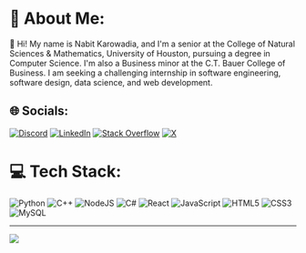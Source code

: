 # 💫 About Me:
👋 Hi! My name is Nabit Karowadia, and I'm a senior at the College of Natural Sciences & Mathematics, University of Houston, pursuing a degree in Computer Science. I'm also a Business minor at the C.T. Bauer College of Business. I am seeking a challenging internship in software engineering, software design, data science, and web development.


## 🌐 Socials:
[![Discord](https://img.shields.io/badge/Discord-%237289DA.svg?logo=discord&logoColor=white)](https://discord.gg/https://discord.gg/TnHfnKQEJq) [![LinkedIn](https://img.shields.io/badge/LinkedIn-%230077B5.svg?logo=linkedin&logoColor=white)](https://linkedin.com/in/www.linkedin.com/in/nabit-karowadia-848376224) [![Stack Overflow](https://img.shields.io/badge/-Stackoverflow-FE7A16?logo=stack-overflow&logoColor=white)](https://stackoverflow.com/users/nabit23) [![X](https://img.shields.io/badge/X-black.svg?logo=X&logoColor=white)](https://x.com/nabit23) 

# 💻 Tech Stack:
 ![Python](https://img.shields.io/badge/python-3670A0?style=for-the-badge&logo=python&logoColor=ffdd54) ![C++](https://img.shields.io/badge/c++-%2300599C.svg?style=for-the-badge&logo=c%2B%2B&logoColor=white) ![NodeJS](https://img.shields.io/badge/node.js-6DA55F?style=for-the-badge&logo=node.js&logoColor=white) ![C#](https://img.shields.io/badge/c%23-%23239120.svg?style=for-the-badge&logo=csharp&logoColor=white) ![React](https://img.shields.io/badge/react-%2320232a.svg?style=for-the-badge&logo=react&logoColor=%2361DAFB) ![JavaScript](https://img.shields.io/badge/javascript-%23323330.svg?style=for-the-badge&logo=javascript&logoColor=%23F7DF1E) ![HTML5](https://img.shields.io/badge/html5-%23E34F26.svg?style=for-the-badge&logo=html5&logoColor=white) ![CSS3](https://img.shields.io/badge/css3-%231572B6.svg?style=for-the-badge&logo=css3&logoColor=white) ![MySQL](https://img.shields.io/badge/mysql-%2300000f.svg?style=for-the-badge&logo=mysql&logoColor=white)


---
[![](https://visitcount.itsvg.in/api?id=nabit23&icon=0&color=0)](https://visitcount.itsvg.in)

<!-- Proudly created with GPRM ( https://gprm.itsvg.in ) -->

